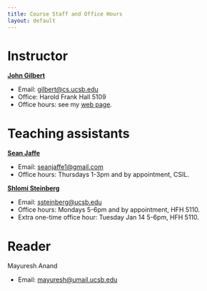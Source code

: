 ```yaml
---
title: Course Staff and Office Hours
layout: default
---
```


# Instructor

<b><a href="http://www.cs.ucsb.edu/~gilbert">John Gilbert</a></b>
* Email: <A HREF="mailto:gilbert@cs.ucsb.edu">gilbert@cs.ucsb.edu</A>
* Office: Harold Frank Hall 5109
* Office hours: see my <a href="http://www.cs.ucsb.edu/~gilbert">web page</a>.

# Teaching assistants

<b><a href="https://dynamo.cs.ucsb.edu/people/jaffe">Sean Jaffe</a></b>
* Email: <A HREF="mailto:seanjaffe1@gmail.com">seanjaffe1@gmail.com</A>
* Office hours: Thursdays 1-3pm and by appointment, CSIL.

<b><a href="https://shlomisteinberg.com/">Shlomi Steinberg</a></b> 
* Email: <A HREF="mailto:ssteinberg@ucsb.edu">ssteinberg@ucsb.edu</A><BR>
* Office hours: Mondays 5-6pm and by appointment, HFH 5110.
* Extra one-time office hour: Tuesday Jan 14 5-6pm, HFH 5110.

# Reader

Mayuresh Anand
* Email: <A HREF="mailto:mayuresh@umail.ucsb.edu">mayuresh@umail.ucsb.edu<BR>
